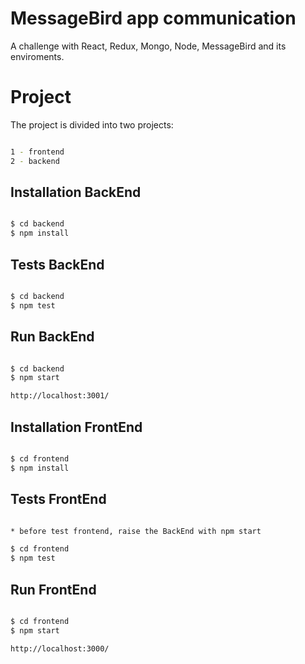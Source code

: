 # MessageBird app communication
A challenge with React, Redux, Mongo, Node, MessageBird and its enviroments.

# Project
The project is divided into two projects:

```bash

1 - frontend
2 - backend

```

## Installation BackEnd
```bash

$ cd backend
$ npm install 

```

## Tests BackEnd
```bash

$ cd backend
$ npm test 

```

## Run BackEnd
```bash

$ cd backend
$ npm start

http://localhost:3001/ 

```

## Installation FrontEnd
```bash

$ cd frontend
$ npm install

```

## Tests FrontEnd
```bash

* before test frontend, raise the BackEnd with npm start

$ cd frontend
$ npm test 

```

## Run FrontEnd
```bash

$ cd frontend
$ npm start 

http://localhost:3000/

```